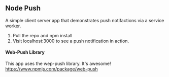 ## Node Push
A simple client server app that demonstrates push notifactions via a service worker. 

1. Pull the repo and npm install
2. Visit localhost:3000 to see a push notification in action.

#### Web-Push Library
This app uses the wep-push library. It's awesome!
https://www.npmjs.com/package/web-push